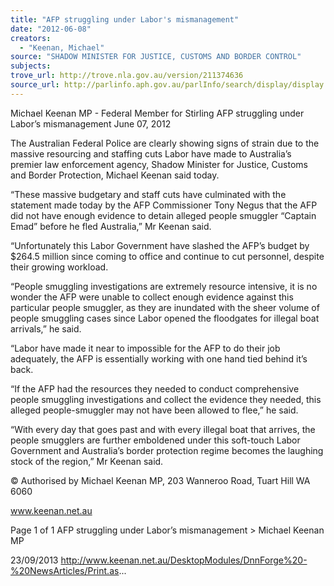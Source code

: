 ```yaml
---
title: "AFP struggling under Labor's mismanagement"
date: "2012-06-08"
creators:
  - "Keenan, Michael"
source: "SHADOW MINISTER FOR JUSTICE, CUSTOMS AND BORDER CONTROL"
subjects:
trove_url: http://trove.nla.gov.au/version/211374636
source_url: http://parlinfo.aph.gov.au/parlInfo/search/display/display.w3p;query=Id%3A%22media/pressrel/2742640%22
---
```


 Michael Keenan MP - Federal Member for  Stirling AFP struggling under Labor’s  mismanagement June 07, 2012

 The Australian Federal Police are clearly showing signs of strain due to the massive resourcing and staffing cuts Labor  have made to Australia’s premier law enforcement agency, Shadow Minister for Justice, Customs and Border Protection,  Michael Keenan said today.

 “These massive budgetary and staff cuts have culminated with the statement made today by the AFP Commissioner Tony  Negus that the AFP did not have enough evidence to detain alleged people smuggler “Captain Emad” before he fled  Australia,” Mr Keenan said.

 “Unfortunately this Labor Government have slashed the AFP’s budget by $264.5 million since coming to office and  continue to cut personnel, despite their growing workload.

 “People smuggling investigations are extremely resource intensive, it is no wonder the AFP were unable to collect enough  evidence against this particular people smuggler, as they are inundated with the sheer volume of people smuggling cases  since Labor opened the floodgates for illegal boat arrivals,” he said.

 “Labor have made it near to impossible for the AFP to do their job adequately, the AFP is essentially working with one  hand tied behind it’s back.

 “If the AFP had the resources they needed to conduct comprehensive people smuggling investigations and collect the  evidence they needed, this alleged people-smuggler may not have been allowed to flee,” he said.

 “With every day that goes past and with every illegal boat that arrives, the people smugglers are further emboldened  under this soft-touch Labor Government and Australia’s border protection regime becomes the laughing stock of the  region,” Mr Keenan said.

 © Authorised by Michael Keenan MP, 203 Wanneroo Road, Tuart Hill WA 6060

 www.keenan.net.au

 Page 1 of 1 AFP struggling under Labor’s mismanagement > Michael Keenan MP

 23/09/2013 http://www.keenan.net.au/DesktopModules/DnnForge%20-%20NewsArticles/Print.as...

